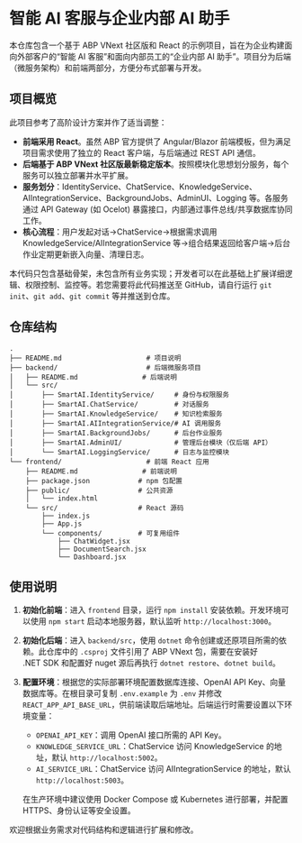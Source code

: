 # 智能 AI 客服与企业内部 AI 助手

本仓库包含一个基于 ABP VNext 社区版和 React 的示例项目，旨在为企业构建面向外部客户的“智能 AI 客服”和面向内部员工的“企业内部 AI 助手”。项目分为后端（微服务架构）和前端两部分，方便分布式部署与开发。

## 项目概览

此项目参考了高阶设计方案并作了适当调整：

* **前端采用 React**。虽然 ABP 官方提供了 Angular/Blazor 前端模板，但为满足项目需求使用了独立的 React 客户端，与后端通过 REST API 通信。
* **后端基于 ABP VNext 社区版最新稳定版本**。按照模块化思想划分服务，每个服务可以独立部署并水平扩展。
* **服务划分**：IdentityService、ChatService、KnowledgeService、AIIntegrationService、BackgroundJobs、AdminUI、Logging 等。各服务通过 API Gateway (如 Ocelot) 暴露接口，内部通过事件总线/共享数据库协同工作。
* **核心流程**：用户发起对话→ChatService→根据需求调用 KnowledgeService/AIIntegrationService 等→组合结果返回给客户端→后台作业定期更新嵌入向量、清理日志。

本代码只包含基础骨架，未包含所有业务实现；开发者可以在此基础上扩展详细逻辑、权限控制、监控等。若您需要将此代码推送至 GitHub，请自行运行 `git init`、`git add`、`git commit` 等并推送到仓库。

## 仓库结构

```text
.
├── README.md                     # 项目说明
├── backend/                      # 后端微服务项目
│   ├── README.md                # 后端说明
│   └── src/
│       ├── SmartAI.IdentityService/     # 身份与权限服务
│       ├── SmartAI.ChatService/         # 对话服务
│       ├── SmartAI.KnowledgeService/    # 知识检索服务
│       ├── SmartAI.AIIntegrationService/# AI 调用服务
│       ├── SmartAI.BackgroundJobs/      # 后台作业服务
│       ├── SmartAI.AdminUI/             # 管理后台模块（仅后端 API）
│       └── SmartAI.LoggingService/      # 日志与监控模块
└── frontend/                     # 前端 React 应用
    ├── README.md                # 前端说明
    ├── package.json            # npm 包配置
    ├── public/                 # 公共资源
    │   └── index.html
    └── src/                    # React 源码
        ├── index.js
        ├── App.js
        └── components/         # 可复用组件
            ├── ChatWidget.jsx
            ├── DocumentSearch.jsx
            └── Dashboard.jsx
```

## 使用说明

1. **初始化前端**：进入 `frontend` 目录，运行 `npm install` 安装依赖。开发环境可以使用 `npm start` 启动本地服务器，默认监听 `http://localhost:3000`。
2. **初始化后端**：进入 `backend/src`，使用 `dotnet` 命令创建或还原项目所需的依赖。此仓库中的 `.csproj` 文件引用了 ABP VNext 包，需要在安装好 .NET SDK 和配置好 nuget 源后再执行 `dotnet restore`、`dotnet build`。
3. **配置环境**：根据您的实际部署环境配置数据库连接、OpenAI API Key、向量数据库等。在根目录可复制 `.env.example` 为 `.env` 并修改 `REACT_APP_API_BASE_URL`，供前端读取后端地址。后端运行时需要设置以下环境变量：

   - `OPENAI_API_KEY`：调用 OpenAI 接口所需的 API Key。
   - `KNOWLEDGE_SERVICE_URL`：ChatService 访问 KnowledgeService 的地址，默认 `http://localhost:5002`。
   - `AI_SERVICE_URL`：ChatService 访问 AIIntegrationService 的地址，默认 `http://localhost:5003`。

   在生产环境中建议使用 Docker Compose 或 Kubernetes 进行部署，并配置 HTTPS、身份认证等安全设置。

欢迎根据业务需求对代码结构和逻辑进行扩展和修改。

